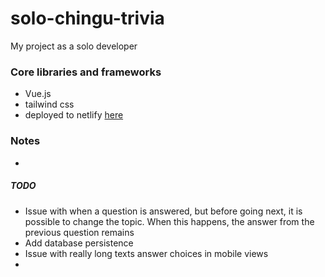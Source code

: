 # solo-chingu-trivia
My project as a solo developer


### Core libraries and frameworks
* Vue.js
* tailwind css
* deployed to netlify [here](https://solo-chingu-trivia.netlify.app/)

### Notes
* 

##### TODO
* Issue with when a question is answered, but before going next, it is possible to change the topic. When this happens, the answer from the previous question remains
* Add database persistence
* Issue with really long texts answer choices in mobile views
* 